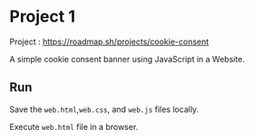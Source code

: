 
# Project 1

Project : https://roadmap.sh/projects/cookie-consent

A simple cookie consent banner using JavaScript in a Website.


## Run

Save the ````web.html````,````web.css````, and ````web.js```` files locally.

Execute ````web.html```` file in a browser.

